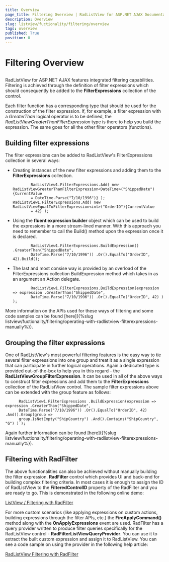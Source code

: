 ```yaml
---
title: Overview
page_title: Filtering Overview | RadListView for ASP.NET AJAX Documentation
description: Overview
slug: listview/fuctionality/filtering/overview
tags: overview
published: True
position: 0
---
```


# Filtering Overview



##  

RadListView for ASP.NET AJAX features integrated filtering capabilities. Filtering is achieved through the definition of filter expressions which should consequently be added to the **FilterExpressions** collection of the control.

Each filter function has a corresponding type that should be used for the construction of the filter expression. If, for example, a filter expression with a *GreaterThan* logical operator is to be defined, the *RadListViewGreaterThanFilterExpression* type is there to help you build the expression. The same goes for all the other filter operators (functions).

## Building filter expressions

The filter expressions can be added to RadListView's FilterExpressions collection in several ways:

* Creating instances of the new filter expressions and adding them to the **FilterExpressions** collection.


              RadListView1.FilterExpressions.Add( new RadListViewGreaterThanFilterExpression<DateTime>("ShippedDate"){CurrentValue
              = DateTime.Parse("7/10/1996")} ); RadListView1.FilterExpressions.Add( new RadListViewEqualToFilterExpression<int>("OrderID"){CurrentValue
              = 42} );




* Using the **fluent expression builder** object which can be used to build the expressions in a more stream-lined manner. With this approach you need to remember to call the Build() method upon the expression once it is declared.


              RadListView1.FilterExpressions.BuildExpression() .GreaterThan("ShippedDate",
              DateTime.Parse("7/10/1996")) .Or().EqualTo("OrderID", 42).Build();




* The last and most consise way is provided by an overload of the FilterExpressions collection BuildExpression method which takes in as an argument an Action delegate.


              RadListView1.FilterExpressions.BuildExpression(expression => expression .GreaterThan("ShippedDate",
              DateTime.Parse("7/10/1996")) .Or().EqualTo("OrderID", 42) ) );




More information on the APIs used for these ways of filtering and some code samples can be found [here]({%slug listview/fuctionality/filtering/operating-with-radlistview-filterexpressions-manually%}).

## Grouping the filter expressions

One of RadListView's most powerful filtering features is the easy way to tie several filter expressions into one group and treat it as a single expression that can participate in further logical operations. Again a dedicated type is provided out-of-the-box to help you in this regard - the **RadListViewGroupFilterExpression**. It can be used in all of the above ways to construct filter expressions and add them to the **FilterExpressions** collection of the RadListView control. The sample filter expressions above can be extended with the group feature as follows:


          RadListView1.FilterExpressions .BuildExpression(expression => expression .GreaterThan("ShippedDate",
          DateTime.Parse("7/10/1996")) .Or().EqualTo("OrderID", 42) .And().Group(group =>
          group.IsNotEmpty("ShipCountry") .And().Contains("ShipCountry", "G") ) );




Again further information can be found [here]({%slug listview/fuctionality/filtering/operating-with-radlistview-filterexpressions-manually%}).

## Filtering with RadFilter

The above functionalities can also be achieved without manually building the filter expression. **RadFilter** control which provides UI and back-end for building complex filtering criteria. In most cases it is enough to assign the ID of RadListView to the **FilteredControlID** property of the RadFilter and you are ready to go. This is demonstrated in the following online demo:

[ListView / Filtering with RadFilter](http://demos.telerik.com/aspnet-ajax/filter/examples/firstlook/defaultcs.aspx?product=listview)

For more custom scenarios (like applying expressions on custom actions, building expressions through the filter APIs, etc.) the **FireApplyCommand()** method along with the **OnApplyExpressions** event are used. RadFilter has a query provider written to produce filter queries specifically for the RadListView control - **RadFilterListViewQueryProvider**. You can use it to extract the built custom expression and assign it to RadListView. You can see a code sample on using the provider in the following help article:

[RadListView Filtering with RadFilter](http://www.telerik.com/help/aspnet-ajax/filter-listview-filtering.html)
